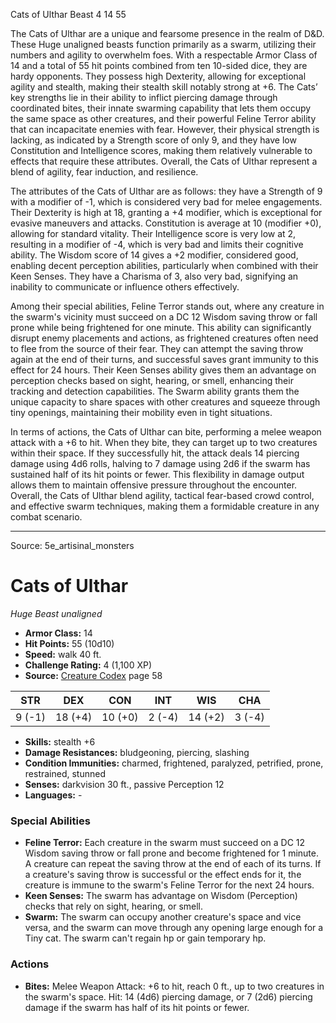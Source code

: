 <MonsterName/>Cats of Ulthar</MonsterName>
<CreatureType/>Beast</CreatureType>
<CR/>4</CR>
<AC/>14</AC>
<HP/>55</HP>
<summary>The Cats of Ulthar are a unique and fearsome presence in the realm of D&D. These Huge unaligned beasts function primarily as a swarm, utilizing their numbers and agility to overwhelm foes. With a respectable Armor Class of 14 and a total of 55 hit points combined from ten 10-sided dice, they are hardy opponents. They possess high Dexterity, allowing for exceptional agility and stealth, making their stealth skill notably strong at +6. The Cats’ key strengths lie in their ability to inflict piercing damage through coordinated bites, their innate swarming capability that lets them occupy the same space as other creatures, and their powerful Feline Terror ability that can incapacitate enemies with fear. However, their physical strength is lacking, as indicated by a Strength score of only 9, and they have low Constitution and Intelligence scores, making them relatively vulnerable to effects that require these attributes. Overall, the Cats of Ulthar represent a blend of agility, fear induction, and resilience.</summary>

<detail>

The attributes of the Cats of Ulthar are as follows: they have a Strength of 9 with a modifier of -1, which is considered very bad for melee engagements. Their Dexterity is high at 18, granting a +4 modifier, which is exceptional for evasive maneuvers and attacks. Constitution is average at 10 (modifier +0), allowing for standard vitality. Their Intelligence score is very low at 2, resulting in a modifier of -4, which is very bad and limits their cognitive ability. The Wisdom score of 14 gives a +2 modifier, considered good, enabling decent perception abilities, particularly when combined with their Keen Senses. They have a Charisma of 3, also very bad, signifying an inability to communicate or influence others effectively.

Among their special abilities, Feline Terror stands out, where any creature in the swarm's vicinity must succeed on a DC 12 Wisdom saving throw or fall prone while being frightened for one minute. This ability can significantly disrupt enemy placements and actions, as frightened creatures often need to flee from the source of their fear. They can attempt the saving throw again at the end of their turns, and successful saves grant immunity to this effect for 24 hours. Their Keen Senses ability gives them an advantage on perception checks based on sight, hearing, or smell, enhancing their tracking and detection capabilities. The Swarm ability grants them the unique capacity to share spaces with other creatures and squeeze through tiny openings, maintaining their mobility even in tight situations.

In terms of actions, the Cats of Ulthar can bite, performing a melee weapon attack with a +6 to hit. When they bite, they can target up to two creatures within their space. If they successfully hit, the attack deals 14 piercing damage using 4d6 rolls, halving to 7 damage using 2d6 if the swarm has sustained half of its hit points or fewer. This flexibility in damage output allows them to maintain offensive pressure throughout the encounter. Overall, the Cats of Ulthar blend agility, tactical fear-based crowd control, and effective swarm techniques, making them a formidable creature in any combat scenario.</detail>



---

Source: 5e_artisinal_monsters

# Cats of Ulthar

*Huge* *Beast* *unaligned*

- **Armor Class:** 14
- **Hit Points:** 55 (10d10)
- **Speed:** walk 40 ft.
- **Challenge Rating:** 4 (1,100 XP)
- **Source:** [Creature Codex](https://koboldpress.com/kpstore/product/creature-codex-for-5th-edition-dnd) page 58

| STR | DEX | CON | INT | WIS | CHA |
| --- | --- | --- | --- | --- | --- |
| 9 (-1) | 18 (+4) | 10 (+0) | 2 (-4) | 14 (+2) | 3 (-4) |

- **Skills:** stealth +6
- **Damage Resistances:** bludgeoning, piercing, slashing
- **Condition Immunities:** charmed, frightened, paralyzed, petrified, prone, restrained, stunned
- **Senses:** darkvision 30 ft., passive Perception 12
- **Languages:** -

### Special Abilities

- **Feline Terror:** Each creature in the swarm must succeed on a DC 12 Wisdom saving throw or fall prone and become frightened for 1 minute. A creature can repeat the saving throw at the end of each of its turns. If a creature's saving throw is successful or the effect ends for it, the creature is immune to the swarm's Feline Terror for the next 24 hours.
- **Keen Senses:** The swarm has advantage on Wisdom (Perception) checks that rely on sight, hearing, or smell.
- **Swarm:** The swarm can occupy another creature's space and vice versa, and the swarm can move through any opening large enough for a Tiny cat. The swarm can't regain hp or gain temporary hp.

### Actions

- **Bites:** Melee Weapon Attack: +6 to hit, reach 0 ft., up to two creatures in the swarm's space. Hit: 14 (4d6) piercing damage, or 7 (2d6) piercing damage if the swarm has half of its hit points or fewer.




